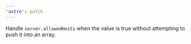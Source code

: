 ```yaml
---
'astro': patch
---
```


Handle `server.allowedHosts` when the value is true without attempting to push it into an array.
